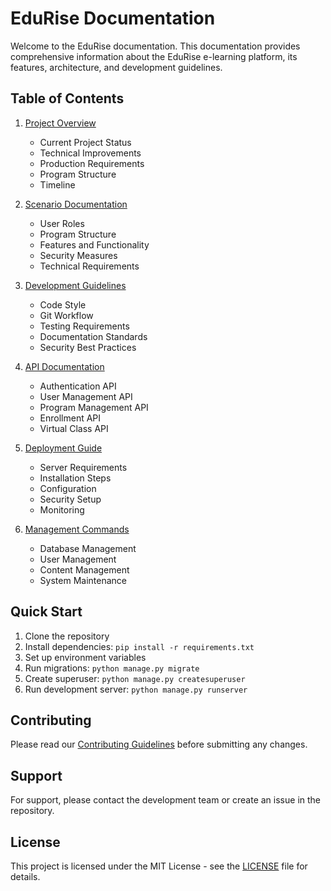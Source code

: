 # EduRise Documentation

Welcome to the EduRise documentation. This documentation provides comprehensive information about the EduRise e-learning platform, its features, architecture, and development guidelines.

## Table of Contents

1. [Project Overview](overview.md)
   - Current Project Status
   - Technical Improvements
   - Production Requirements
   - Program Structure
   - Timeline

2. [Scenario Documentation](edurise_scenario.md)
   - User Roles
   - Program Structure
   - Features and Functionality
   - Security Measures
   - Technical Requirements

3. [Development Guidelines](development_guidelines.md)
   - Code Style
   - Git Workflow
   - Testing Requirements
   - Documentation Standards
   - Security Best Practices

4. [API Documentation](api_documentation.md)
   - Authentication API
   - User Management API
   - Program Management API
   - Enrollment API
   - Virtual Class API

5. [Deployment Guide](deployment_guide.md)
   - Server Requirements
   - Installation Steps
   - Configuration
   - Security Setup
   - Monitoring

6. [Management Commands](management/commands/README.md)
   - Database Management
   - User Management
   - Content Management
   - System Maintenance

## Quick Start

1. Clone the repository
2. Install dependencies: `pip install -r requirements.txt`
3. Set up environment variables
4. Run migrations: `python manage.py migrate`
5. Create superuser: `python manage.py createsuperuser`
6. Run development server: `python manage.py runserver`

## Contributing

Please read our [Contributing Guidelines](contributing.md) before submitting any changes.

## Support

For support, please contact the development team or create an issue in the repository.

## License

This project is licensed under the MIT License - see the [LICENSE](LICENSE) file for details. 